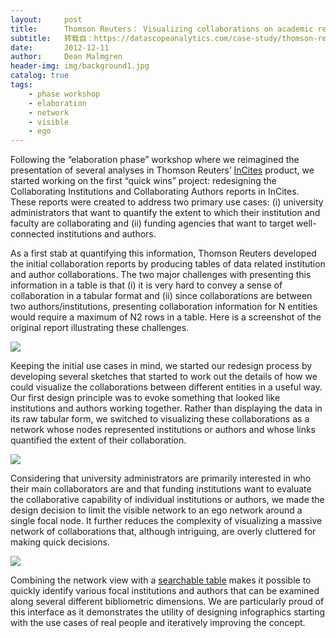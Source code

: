```yaml
---
layout:     post
title:      Thomson Reuters： Visualizing collaborations on academic reports
subtitle:   转载自：https://datascopeanalytics.com/case-study/thomson-reuters-visualizing-collaborations-on-academic-reports/
date:       2012-12-11
author:     Dean Malmgren
header-img: img/background1.jpg
catalog: true
tags:
    - phase workshop
    - elaboration
    - network
    - visible
    - ego
---
```



Following
the “elaboration
phase” workshop where we reimagined the presentation of
several analyses in Thomson
Reuters’ [InCites](http://researchanalytics.thomsonreuters.com/incites)
product, we started working on the first “quick wins”
project: redesigning the Collaborating Institutions and
Collaborating Authors reports in InCites. These reports were created
to address two primary use cases: (i) university administrators that
want to quantify the extent to which their institution and faculty
are collaborating and (ii) funding agencies that want to target
well-connected institutions and authors.



As a first stab at quantifying this information, Thomson Reuters
developed the initial collaboration reports by producing tables
of data related institution and author collaborations. The two
major challenges with presenting this information in a table is that
(i) it is very hard to convey a sense of collaboration in a tabular
format and (ii) since collaborations are between two
authors/institutions, presenting collaboration information for N
entities would require a maximum of N2 rows in a table. Here is
a screenshot of the original report illustrating these
challenges.

![](https://datascopeanalytics.com/case-study/thomson-reuters-visualizing-collaborations-on-academic-reports/image01.png)



Keeping the initial use cases in mind, we started our redesign
process by developing several sketches that started to work out the
details of how we could visualize the collaborations between
different entities in a useful way. Our first design principle was
to evoke something that looked like institutions and authors working
together. Rather than displaying the data in its raw tabular form,
we switched to visualizing these collaborations as a network whose
nodes represented institutions or authors and whose links quantified
the extent of their collaboration.

![](https://datascopeanalytics.com/case-study/thomson-reuters-visualizing-collaborations-on-academic-reports/image00.png)



Considering that university administrators are primarily interested
in who their main collaborators are and that funding institutions
want to evaluate the collaborative capability of individual
institutions or authors, we made the design decision to limit the
visible network to an ego network around a single focal node. It
further reduces the complexity of visualizing a massive network of
collaborations
that, although
intriguing, are overly cluttered for making quick decisions.

![](https://datascopeanalytics.com/case-study/thomson-reuters-visualizing-collaborations-on-academic-reports/image04.png)



Combining the network view with
a [searchable table](http://datatables.net/) makes it
possible to quickly identify various focal institutions and authors
that can be examined along several different bibliometric
dimensions. We are particularly proud of this interface as it
demonstrates the utility of designing infographics starting with the
use cases of real people and iteratively improving the
concept.





